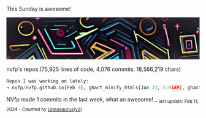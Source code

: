 This Sunday is awesome!

![banner](./assets/banner.jpg)

nvfp's repos (75,925 lines of code, 4,076 commits, 18,566,219 chars)

```python
Repos I was working on lately:
→ nvfp/nvfp.github.io[Feb 9], ghact_minify_htmls[Jan 23, 5:01AM], ghact_auto_permalink[January 22]
```

NVfp made 1 commits in the last week, what an awesome!<sub> ~ last update: Feb 11, 2024 - Counted by [Lineosaurus(v2)](https://github.com/Lineosaurus/Lineosaurus)</sub>